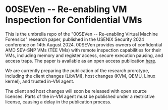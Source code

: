 # 00SEVen -- Re-enabling VM Inspection for Confidential VMs

This is the umbrella repo of the "00SEVen -- Re-enabling Virtual Machine Forensics" research paper, published in the USENIX Security 2024 conference on 14th August 2024.
00SEVen provides owners of confidential AMD SEV-SNP VMs (TEE VMs) with remote inspection capabilities for their VMs, including memory and register access, secure execution pausing, and access traps.
The paper is available as an open access publication [here](https://www.usenix.org/conference/usenixsecurity24/presentation/schwarz).

We are currently preparing the publication of the research prorotype, including the client changes (LibVMI), host changes (KVM, QEMU, Linux kernel), and trusted in-VM agent.

The client and host changes will soon be released with open source licenses.
Parts of the in-VM agent must be published under a restrictive license, causing a delay in the publication process.
